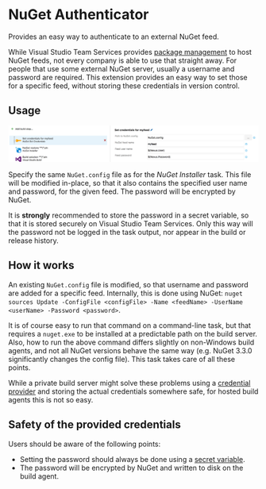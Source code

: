 # NuGet Authenticator

Provides an easy way to authenticate to an external NuGet feed.

While Visual Studio Team Services provides [package management](https://marketplace.visualstudio.com/items?itemName=ms.feed)
to host NuGet feeds, not every company is able to use that straight away. For people that use some external NuGet server,
usually a username and password are required. This extension provides an easy way to set those for a specific feed, without
storing these credentials in version control.

## Usage

![screenshot](SetCredentialsTask.png)

Specify the same `NuGet.config` file as for the _NuGet Installer_ task. This file will be modified in-place, so that it also
contains the specified user name and password, for the given feed. The password will be encrypted by NuGet.

It is **strongly** recommended to store the password in a secret variable, so that it is stored securely on Visual Studio Team
Services. Only this way will the password not be logged in the task output, nor appear in the build or release history.

## How it works

An existing `NuGet.config` file is modified, so that username and password are added for a specific feed. Internally,
this is done using NuGet: `nuget sources Update -ConfigFile <configFile> -Name <feedName> -UserName <userName> -Password <password>`.

It is of course easy to run that command on a command-line task, but that requires a `nuget.exe` to be installed at a predictable
path on the build server. Also, how to run the above command differs slightly on non-Windows build agents, and not all
NuGet versions behave the same way (e.g. NuGet 3.3.0 significantly changes the config file). This task takes care of all these
points.

While a private build server might solve these problems using a
[credential provider](http://docs.nuget.org/ndocs/api/credential-providers) and storing the actual credentials somewhere safe,
for hosted build agents this is not so easy.

## Safety of the provided credentials

Users should be aware of the following points:

*   Setting the password should always be done using a
    [secret variable](https://www.visualstudio.com/en-us/docs/build/define/variables#secret-variables).
*   The password will be encrypted by NuGet and written to disk on the build agent.
